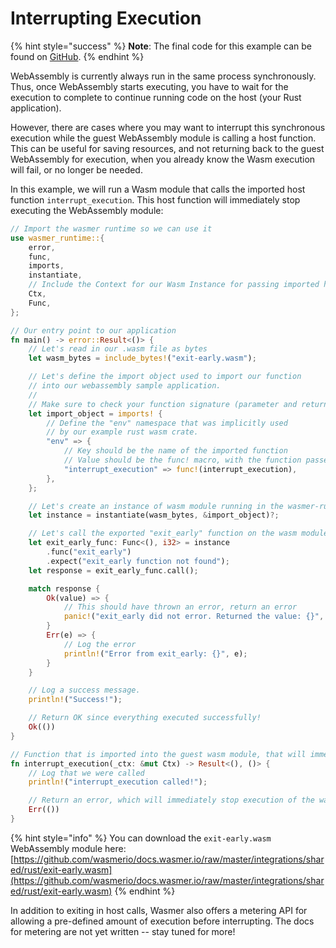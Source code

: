 # Interrupting Execution

{% hint style="success" %}
**Note**: The final code for this example can be found on [GitHub](https://github.com/wasmerio/docs.wasmer.io/tree/master/integrations/rust/examples/exit-early).
{% endhint %}

WebAssembly is currently always run in the same process synchronously. Thus, once WebAssembly starts executing, you have to wait for the execution to complete to continue running code on the host \(your Rust application\).

However, there are cases where you may want to interrupt this synchronous execution while the guest WebAssembly module is calling a host function. This can be useful for saving resources, and not returning back to the guest WebAssembly for execution, when you already know the Wasm execution will fail, or no longer be needed.

In this example, we will run a Wasm module that calls the imported host function `interrupt_execution`. This host function will immediately stop executing the WebAssembly module:

```rust
// Import the wasmer runtime so we can use it
use wasmer_runtime::{
    error,
    func,
    imports,
    instantiate,
    // Include the Context for our Wasm Instance for passing imported host functions
    Ctx,
    Func,
};

// Our entry point to our application
fn main() -> error::Result<()> {
    // Let's read in our .wasm file as bytes
    let wasm_bytes = include_bytes!("exit-early.wasm");

    // Let's define the import object used to import our function
    // into our webassembly sample application.
    //
    // Make sure to check your function signature (parameter and return types) carefully!
    let import_object = imports! {
        // Define the "env" namespace that was implicitly used
        // by our example rust wasm crate.
        "env" => {
            // Key should be the name of the imported function
            // Value should be the func! macro, with the function passed in.
            "interrupt_execution" => func!(interrupt_execution),
        },
    };

    // Let's create an instance of wasm module running in the wasmer-runtime
    let instance = instantiate(wasm_bytes, &import_object)?;

    // Let's call the exported "exit_early" function on the wasm module.
    let exit_early_func: Func<(), i32> = instance
        .func("exit_early")
        .expect("exit_early function not found");
    let response = exit_early_func.call();

    match response {
        Ok(value) => {
            // This should have thrown an error, return an error
            panic!("exit_early did not error. Returned the value: {}", value);
        }
        Err(e) => {
            // Log the error
            println!("Error from exit_early: {}", e);
        }
    }

    // Log a success message.
    println!("Success!");

    // Return OK since everything executed successfully!
    Ok(())
}

// Function that is imported into the guest wasm module, that will immediately stop execution
fn interrupt_execution(_ctx: &mut Ctx) -> Result<(), ()> {
    // Log that we were called
    println!("interrupt_execution called!");

    // Return an error, which will immediately stop execution of the wasm module
    Err(())
}
```

{% hint style="info" %}
You can download the `exit-early.wasm` WebAssembly module here:  
[https://github.com/wasmerio/docs.wasmer.io/raw/master/integrations/shared/rust/exit-early.wasm](https://github.com/wasmerio/docs.wasmer.io/raw/master/integrations/shared/rust/exit-early.wasm)
{% endhint %}

In addition to exiting in host calls, Wasmer also offers a metering API for allowing a pre-defined amount of execution before interrupting. The docs for metering are not yet written -- stay tuned for more!

